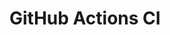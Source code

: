 # GitHub Actions CI











































































































































































































































































































































































































































































































































































































































































































































































































































































































































































































































































































































































































































































































































































































































































































































































































































